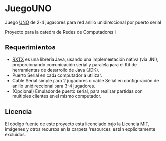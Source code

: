 JuegoUNO
========
Juego [UNO](https://es.wikipedia.org/wiki/Uno_(juego)) de 2-4 jugadores para red anillo unidireccional por puerto serial

Proyecto para la catedra de Redes de Computadores I

## Requerimientos

- [RXTX](http://rxtx.qbang.org/wiki/index.php/Main_Page) es una librería Java, usando una implementación nativa (vía JNI), proporcionando comunicación serial y paralela para el Kit de herramientas de desarrollo de Java (JDK).
- Puerto Serial en cada computador a utilizar.
- Cable Serial simple para 2 jugadores o cable Serial en configuración de anillo unidireccional para 3-4 jugadores.
- (Opcional) Emulador de puerto serial, para realizar partidas con multiples clientes en el mismo computador. 

## Licencia

El código fuente de este proyecto esta licenciado bajo la Licencia [MIT](LICENSE), imágenes y otros recursos en la carpeta 'resources' están explícitamente excluidos.
